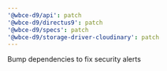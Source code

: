 ```yaml
---
'@wbce-d9/api': patch
'@wbce-d9/directus9': patch
'@wbce-d9/specs': patch
'@wbce-d9/storage-driver-cloudinary': patch
---
```


Bump dependencies to fix security alerts
